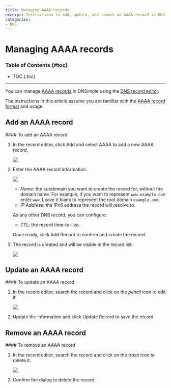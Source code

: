 ```yaml
---
title: Managing AAAA records
excerpt: Instructions to add, update, and remove an AAAA record in DNSimple.
categories:
- DNS
---
```


# Managing AAAA records

### Table of Contents {#toc}

* TOC
{:toc}

---

You can manage [AAAA records](/articles/aaaa-record) in DNSimple using the [DNS record editor](/articles/record-editor).

The instructions in this article assume you are familiar with the [AAAA record format](/articles/aaaa-record#record-format) and usage.


## Add an AAAA record

<div class="section-steps" markdown="1">
#### To add an AAAA record

1.  In the record editor, click <label>Add</label> and select <label>AAAA</label> to add a new AAAA record.

    ![](/files/record-aaaa-create-select.png)

1.  Enter the AAAA record information.

    ![](/files/record-aaaa-create-new.png)

    - _Name_: the subdomain you want to create the record for, without the domain name. For example, if you want to represent `www.example.com` enter `www`. Leave it blank to represent the root domain `example.com`.
    - _IP Address_: the IPv6 address the record will resolve to.

    As any other DNS record, you can configure:

    - _TTL_: the record time-to-live.

    Once ready, click <label>Add Record</label> to confirm and create the record.

1.  The record is created and will be visible in the record list.

    ![](/files/record-aaaa-item.png)

</div>


## Update an AAAA record

<div class="section-steps" markdown="1">
#### To update an AAAA record

1.  In the record editor, search the record and click on the _pencil_ icon to edit it.

    ![](/files/record-aaaa-item-edit.png)

1.  Update the information and click <label>Update Record</label> to save the record.
</div>


## Remove an AAAA record

<div class="section-steps" markdown="1">
#### To remove an AAAA record

1.  In the record editor, search the record and click on the _trash_ icon to delete it.

    ![](/files/record-aaaa-item-delete.png)

1.  Confirm the dialog to delete the record.
</div>
